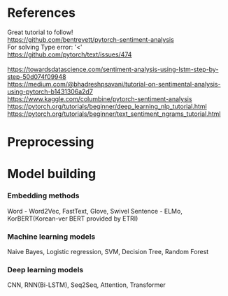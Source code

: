 # References
Great tutorial to follow!<br>
<a>https://github.com/bentrevett/pytorch-sentiment-analysis <br>
For solving Type error: '<'<br>
<a>https://github.com/pytorch/text/issues/474<br>
<br>
<a>https://towardsdatascience.com/sentiment-analysis-using-lstm-step-by-step-50d074f09948 <br>
<a>https://medium.com/@bhadreshpsavani/tutorial-on-sentimental-analysis-using-pytorch-b1431306a2d7<br>
<a>https://www.kaggle.com/columbine/pytorch-sentiment-analysis<br>
<a>https://pytorch.org/tutorials/beginner/deep_learning_nlp_tutorial.html<br>
<a>https://pytorch.org/tutorials/beginner/text_sentiment_ngrams_tutorial.html<br>

# Preprocessing



# Model building

### Embedding methods
Word - Word2Vec, FastText, Glove, Swivel
Sentence - ELMo, KorBERT(Korean-ver BERT provided by ETRI)

### Machine learning models
Naive Bayes, Logistic regression, SVM, Decision Tree, Random Forest

### Deep learning models
CNN, RNN(Bi-LSTM), Seq2Seq, Attention, Transformer
